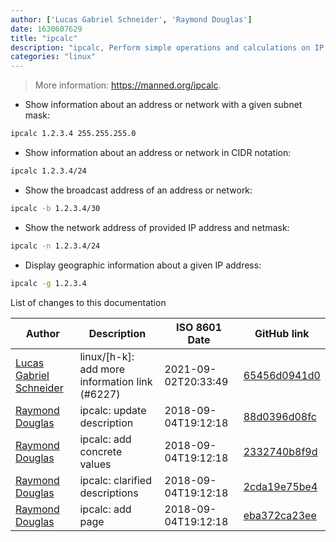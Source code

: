 ```yaml
---
author: ['Lucas Gabriel Schneider', 'Raymond Douglas']
date: 1630607629
title: "ipcalc"
description: "ipcalc, Perform simple operations and calculations on IP addresses and networks."
categories: "linux"
---
```

> More information: <https://manned.org/ipcalc>.

- Show information about an address or network with a given subnet mask:

```bash
ipcalc 1.2.3.4 255.255.255.0
```

- Show information about an address or network in CIDR notation:

```bash
ipcalc 1.2.3.4/24
```

- Show the broadcast address of an address or network:

```bash
ipcalc -b 1.2.3.4/30
```

- Show the network address of provided IP address and netmask:

```bash
ipcalc -n 1.2.3.4/24
```

- Display geographic information about a given IP address:

```bash
ipcalc -g 1.2.3.4
```
List of changes to this documentation


Author | Description | ISO 8601 Date | GitHub link
------|-----|-----|-----
[Lucas Gabriel Schneider](mailto:casdpa@gmail.com) | linux/[h-k]: add more information link (#6227) | 2021-09-02T20:33:49 | [65456d0941d0](https://github.com/tldr-pages/tldr/commit/65456d0941d092a69548cae0ed6e4f4d19bfe9d2)
[Raymond Douglas](mailto:raymondjdouglas@gmail.com) | ipcalc: update description | 2018-09-04T19:12:18 | [88d0396d08fc](https://github.com/tldr-pages/tldr/commit/88d0396d08fc1a3358d0bd3f50c859e75fdceaf2)
[Raymond Douglas](mailto:raymondjdouglas@gmail.com) | ipcalc: add concrete values | 2018-09-04T19:12:18 | [2332740b8f9d](https://github.com/tldr-pages/tldr/commit/2332740b8f9d3629816a6672ef5e2b97f171cdd7)
[Raymond Douglas](mailto:raymondjdouglas@gmail.com) | ipcalc: clarified descriptions | 2018-09-04T19:12:18 | [2cda19e75be4](https://github.com/tldr-pages/tldr/commit/2cda19e75be4ddcf30af1ba880bcac8c6a6c5f81)
[Raymond Douglas](mailto:raymondjdouglas@gmail.com) | ipcalc: add page | 2018-09-04T19:12:18 | [eba372ca23ee](https://github.com/tldr-pages/tldr/commit/eba372ca23ee35d5475eb79c3fdc995bcd0b677e)

